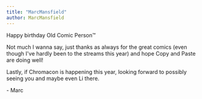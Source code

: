 ```yaml
---
title: "MarcMansfield"
author: MarcMansfield
---
```


Happy birthday Old Comic Person™ 

Not much I wanna say, just thanks as always for the great comics (even though I've hardly been to the streams this year) and hope Copy and Paste are doing well! 

Lastly, if Chromacon is happening this year, looking forward to possibly seeing you and maybe even Li there. 

\- Marc
